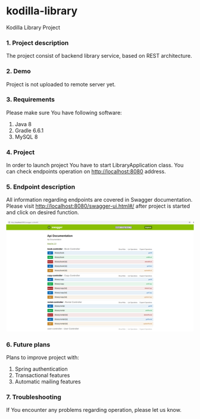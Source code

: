 # kodilla-library
Kodilla Library Project

### 1. Project description 
The project consist of backend library service, based on REST architecture. 
### 2. Demo
Project is not uploaded to remote server yet. 

### 3. Requirements
Please make sure You have following software:
1) Java 8
2) Gradle 6.6.1
3) MySQL 8

### 4. Project 
In order to launch project You have to start LibraryApplication class.
You can check endpoints operation on [http://localhost:8080](http://localhost:8080) address.
### 5. Endpoint description
All information regarding endpoints are covered in Swagger documentation.
Please visit [http://localhost:8080/swagger-ui.html#/](http://localhost:8080/swagger-ui.html#/) after project is started and click on desired function.

![](src/main/resources/swagger.png)

### 6. Future plans
Plans to improve project with:
1) Spring authentication 
2) Transactional features
3) Automatic mailing features

### 7. Troubleshooting 
If You encounter any problems regarding operation, please let us know. 